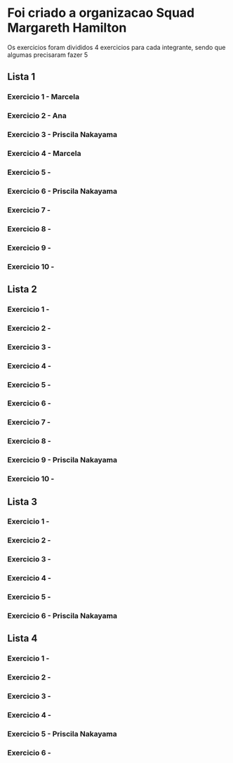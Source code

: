 # Foi criado a organizacao Squad Margareth Hamilton
 Os exercicios foram divididos 4 exercicios para cada integrante, 
 sendo que algumas precisaram fazer 5

## Lista 1
### Exercicio 1 - Marcela
### Exercicio 2 - Ana
### Exercicio 3 - Priscila Nakayama
### Exercicio 4 - Marcela 
### Exercicio 5 - 
### Exercicio 6 - Priscila Nakayama
### Exercicio 7 - 
### Exercicio 8 - 
### Exercicio 9 - 
### Exercicio 10 - 

## Lista 2
### Exercicio 1 - 
### Exercicio 2 - 
### Exercicio 3 - 
### Exercicio 4 - 
### Exercicio 5 - 
### Exercicio 6 - 
### Exercicio 7 - 
### Exercicio 8 - 
### Exercicio 9 - Priscila Nakayama
### Exercicio 10 - 

## Lista 3
### Exercicio 1 - 
### Exercicio 2 - 
### Exercicio 3 - 
### Exercicio 4 - 
### Exercicio 5 - 
### Exercicio 6 - Priscila Nakayama


## Lista 4
### Exercicio 1 - 
### Exercicio 2 - 
### Exercicio 3 - 
### Exercicio 4 -  
### Exercicio 5 - Priscila Nakayama
### Exercicio 6 - 
